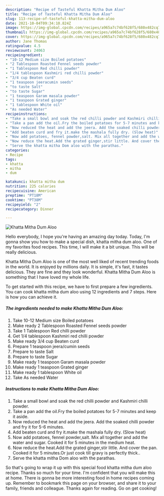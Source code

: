 ```yaml
---
description: "Recipe of Tasteful Khatta Mitha Dum Aloo"
title: "Recipe of Tasteful Khatta Mitha Dum Aloo"
slug: 113-recipe-of-tasteful-khatta-mitha-dum-aloo
date: 2021-10-04T09:34:10.824Z
image: https://img-global.cpcdn.com/recipes/a965a7c74bf628f5/680x482cq70/khatta-mitha-dum-aloo-recipe-main-photo.jpg
thumbnail: https://img-global.cpcdn.com/recipes/a965a7c74bf628f5/680x482cq70/khatta-mitha-dum-aloo-recipe-main-photo.jpg
cover: https://img-global.cpcdn.com/recipes/a965a7c74bf628f5/680x482cq70/khatta-mitha-dum-aloo-recipe-main-photo.jpg
author: Jane Thomas
ratingvalue: 4.5
reviewcount: 24063
recipeingredient:
- "10-12 Medium size Boiled potatoes"
- "2 Tablespoon Roasted Fennel seeds powder"
- "1 Tablespoon Red chilli powder"
- "1/4 tablespoon Kashmiri red chilli powder"
- "3/4 cup Beaten curd"
- "1 teaspoon jeeracumin seeds"
- "to taste Salt"
- "to taste Sugar"
- "1 teaspoon Garam masala powder"
- "1 teaspoon Grated ginger"
- "1 tablespoon White oil"
- "As needed Water"
recipeinstructions:
- "Take a small bowl and soak the red chilli powder and Kashmiri chilli powder."
- "Take a pan add the oil.Fry the boiled potatoes for 5-7 minutes and keep it aside."
- "Now reduced the heat and add the jeera. Add the soaked chilli powder and fry it for 5-6 minutes."
- "Add beaten curd and fry it.make the mashala fully dry. (Slow heat)"
- "Now add potatoes, fennel powder,salt. Mix all together and add the water and sugar. Cooked it for 5 minutes in the medium heat."
- "Now reduce the heat.Add the grated ginger,stir little. And cover the pan. Cooked it for 5 minutes.Or just cook till gravy is perfectly thick.."
- "Serve the khatta mitha Dom aloo with the parathas."
categories:
- Recipe
tags:
- khatta
- mitha
- dum

katakunci: khatta mitha dum 
nutrition: 225 calories
recipecuisine: American
preptime: "PT18M"
cooktime: "PT38M"
recipeyield: "2"
recipecategory: Dinner

---
```



![Khatta Mitha Dum Aloo](https://img-global.cpcdn.com/recipes/a965a7c74bf628f5/680x482cq70/khatta-mitha-dum-aloo-recipe-main-photo.jpg)

Hello everybody, I hope you're having an amazing day today. Today, I'm gonna show you how to make a special dish, khatta mitha dum aloo. One of my favorites food recipes. This time, I will make it a bit unique. This will be really delicious.



Khatta Mitha Dum Aloo is one of the most well liked of recent trending foods in the world. It is enjoyed by millions daily. It is simple, it's fast, it tastes delicious. They are fine and they look wonderful. Khatta Mitha Dum Aloo is something that I have loved my whole life.


To get started with this recipe, we have to first prepare a few ingredients. You can cook khatta mitha dum aloo using 12 ingredients and 7 steps. Here is how you can achieve it.

<!--inarticleads1-->

##### The ingredients needed to make Khatta Mitha Dum Aloo:

1. Take 10-12 Medium size Boiled potatoes
1. Make ready 2 Tablespoon Roasted Fennel seeds powder
1. Take 1 Tablespoon Red chilli powder
1. Get 1/4 tablespoon Kashmiri red chilli powder
1. Make ready 3/4 cup Beaten curd
1. Prepare 1 teaspoon jeera/cumin seeds
1. Prepare to taste Salt
1. Prepare to taste Sugar
1. Make ready 1 teaspoon Garam masala powder
1. Make ready 1 teaspoon Grated ginger
1. Make ready 1 tablespoon White oil
1. Take As needed Water




<!--inarticleads2-->

##### Instructions to make Khatta Mitha Dum Aloo:

1. Take a small bowl and soak the red chilli powder and Kashmiri chilli powder.
1. Take a pan add the oil.Fry the boiled potatoes for 5-7 minutes and keep it aside.
1. Now reduced the heat and add the jeera. Add the soaked chilli powder and fry it for 5-6 minutes.
1. Add beaten curd and fry it.make the mashala fully dry. (Slow heat)
1. Now add potatoes, fennel powder,salt. Mix all together and add the water and sugar. Cooked it for 5 minutes in the medium heat.
1. Now reduce the heat.Add the grated ginger,stir little. And cover the pan. Cooked it for 5 minutes.Or just cook till gravy is perfectly thick..
1. Serve the khatta mitha Dom aloo with the parathas.




So that's going to wrap it up with this special food khatta mitha dum aloo recipe. Thanks so much for your time. I'm confident that you will make this at home. There is gonna be more interesting food in home recipes coming up. Remember to bookmark this page on your browser, and share it to your family, friends and colleague. Thanks again for reading. Go on get cooking!
